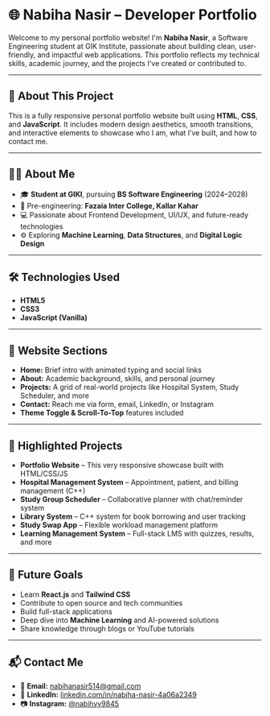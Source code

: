 
# 🌐 Nabiha Nasir – Developer Portfolio

Welcome to my personal portfolio website! I'm **Nabiha Nasir**, a Software Engineering student at GIK Institute, passionate about building clean, user-friendly, and impactful web applications. This portfolio reflects my technical skills, academic journey, and the projects I've created or contributed to.

---

## 📌 About This Project

This is a fully responsive personal portfolio website built using **HTML**, **CSS**, and **JavaScript**. It includes modern design aesthetics, smooth transitions, and interactive elements to showcase who I am, what I’ve built, and how to contact me.

---

## 💁‍♀️ About Me

- 🎓 **Student at GIKI**, pursuing **BS Software Engineering** (2024–2028)
- 🏫 Pre-engineering: **Fazaia Inter College, Kallar Kahar**
- 💻 Passionate about Frontend Development, UI/UX, and future-ready technologies
- ⚙️ Exploring **Machine Learning**, **Data Structures**, and **Digital Logic Design**

---

## 🛠️ Technologies Used

- **HTML5**
- **CSS3**
- **JavaScript (Vanilla)**


---

## 🎨 Website Sections

- **Home:** Brief intro with animated typing and social links  
- **About:** Academic background, skills, and personal journey  
- **Projects:** A grid of real-world projects like Hospital System, Study Scheduler, and more  
- **Contact:** Reach me via form, email, LinkedIn, or Instagram  
- **Theme Toggle & Scroll-To-Top** features included

---

## 💼 Highlighted Projects

- **Portfolio Website** – This very responsive showcase built with HTML/CSS/JS  
- **Hospital Management System** – Appointment, patient, and billing management (C++)  
- **Study Group Scheduler** – Collaborative planner with chat/reminder system  
- **Library System** – C++ system for book borrowing and user tracking  
- **Study Swap App** – Flexible workload management platform  
- **Learning Management System** – Full-stack LMS with quizzes, results, and more



---

## 🎯 Future Goals

- Learn **React.js** and **Tailwind CSS**
- Contribute to open source and tech communities  
- Build full-stack applications  
- Deep dive into **Machine Learning** and AI-powered solutions  
- Share knowledge through blogs or YouTube tutorials  

---

## 📬 Contact Me

- 📧 **Email:** [nabihanasir514@gmail.com](mailto:nabihanasir8375@gmail.com)  
- 💼 **LinkedIn:** [linkedin.com/in/nabiha-nasir-4a06a2349](https://linkedin.com/in/nabiha-nasir-4a06a2349)  
- 📷 **Instagram:** [@nabihyy9845](https://www.instagram.com/nabihyy9845)  
 



